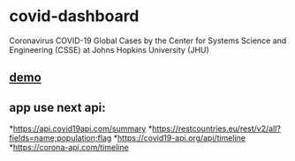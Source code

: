 # covid-dashboard
Coronavirus COVID-19 Global Cases by the Center for Systems Science and Engineering (CSSE) at Johns Hopkins University (JHU)
## [demo](https://blinkoliver.github.io/covid-dashboard/)
## app use next api:
*https://api.covid19api.com/summary
*https://restcountries.eu/rest/v2/all?fields=name;population;flag
*https://covid19-api.org/api/timeline
*https://corona-api.com/timeline
